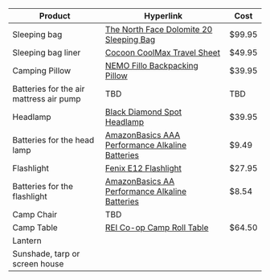 Product | Hyperlink | Cost
--- | --- | ---
Sleeping bag | [The North Face Dolomite 20 Sleeping Bag](https://www.rei.com/product/128391/the-north-face-dolomite-20-sleeping-bag?cm_mmc=aff_AL-_-38931-_-52463-_-NA&avad=52463_f130e78a9) | $99.95
Sleeping bag liner | [Cocoon CoolMax Travel Sheet](https://www.rei.com/product/690012/cocoon-coolmax-travel-sheet) | $49.95
Camping Pillow | [NEMO Fillo Backpacking Pillow](https://www.rei.com/product/847721/nemo-fillo-backpacking-pillow) | $39.95
Batteries for the air mattress air pump | TBD | TBD
Headlamp | [Black Diamond Spot Headlamp](https://www.rei.com/product/117627/black-diamond-spot-headlamp) | $39.95
Batteries for the head lamp | [AmazonBasics AAA Performance Alkaline Batteries](https://www.amazon.com/AmazonBasics-Performance-Alkaline-Batteries-Count/dp/B00LH3DMUO/ref=sr_1_2_sspa?ie=UTF8&qid=1536358002&sr=8-2-spons&keywords=amazon+aaa+batteries+rechargeable&psc=1) | $9.49
Flashlight | [Fenix E12 Flashlight](https://www.rei.com/product/872621/fenix-e12-flashlight) | $27.95
Batteries for the flashlight | [AmazonBasics AA Performance Alkaline Batteries](https://www.amazon.com/AmazonBasics-Performance-Alkaline-Batteries-Count/dp/B00NTCH52W/ref=sr_1_1_sspa?s=hpc&ie=UTF8&qid=1536358115&sr=1-1-spons&keywords=amazon%2Baa%2Bbatteries%2Brechargeable&th=1) | $8.54
Camp Chair | TBD |
Camp Table | [REI Co-op Camp Roll Table](https://www.rei.com/product/765280/rei-co-op-camp-roll-table) | $64.50
Lantern |  |
Sunshade, tarp or screen house |  |
